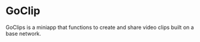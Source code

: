 # GoClip
GoClips is a miniapp that functions to create and share video clips built on a base network.

